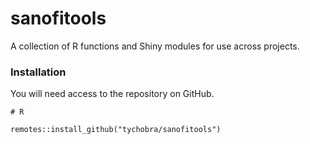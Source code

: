 # sanofitools

A collection of R functions and Shiny modules for use across projects.

### Installation

You will need access to the repository on GitHub.

```
# R

remotes::install_github("tychobra/sanofitools")
```
